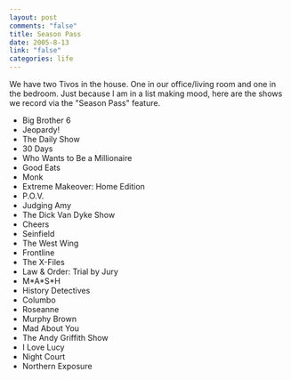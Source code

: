 ```yaml
--- 
layout: post
comments: "false"
title: Season Pass
date: 2005-8-13
link: "false"
categories: life
---
```

We have two Tivos in the house. One in our office/living room and one in the bedroom. Just because I am in a list making mood, here are the shows we record via the "Season Pass" feature.

<ul>
<li class="il">Big Brother 6 </li>
<li class="il">Jeopardy! </li>
<li class="il">The Daily Show </li>
<li class="il">30 Days </li>
<li class="il">Who Wants to Be a Millionaire </li>
<li class="il">Good Eats </li>
<li class="il">Monk </li>
<li class="il">Extreme Makeover: Home Edition </li>
<li class="il">P.O.V. </li>
<li class="il">Judging Amy </li>
<li class="il">The Dick Van Dyke Show </li>
<li class="il">Cheers </li>
<li class="il">Seinfield </li>
<li class="il">The West Wing </li>
<li class="il">Frontline </li>
<li class="il">The X-Files </li>
<li class="il">Law & Order: Trial by Jury </li>
<li class="il">M*A*S*H </li>
<li class="il">History Detectives </li>
<li class="il">Columbo </li>
<li class="il">Roseanne </li>
<li class="il">Murphy Brown </li>
<li class="il">Mad About You </li>
<li class="il">The Andy Griffith Show </li>
<li class="il">I Love Lucy </li>
<li class="il">Night Court </li>
<li class="il">Northern Exposure </li>
</ul>
